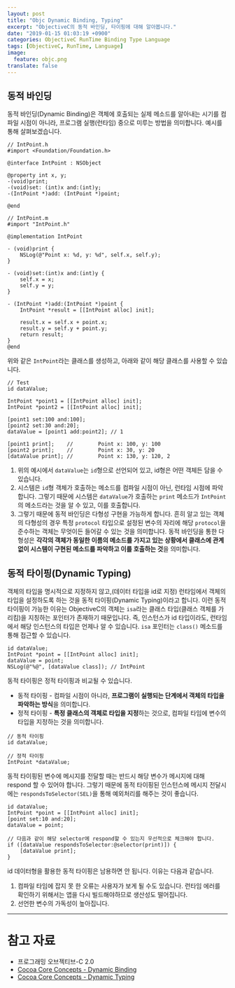 ```yaml
---
layout: post
title: "Objc Dynamic Binding, Typing"
excerpt: "ObjectiveC의 동적 바인딩, 타이핑에 대해 알아봅니다."
date: "2019-01-15 01:03:19 +0900"
categories: ObjectiveC RunTime Binding Type Language
tags: [ObjectiveC, RunTime, Language]
image:
  feature: objc.png
translate: false
---
```


## 동적 바인딩

동적 바인딩(Dynamic Binding)은 객체에 호출되는 실제 메소드를 알아내는 시기를 컴파일 시점이 아니라, 프로그램 실행(런타임) 중으로 미루는 방법을 의미합니다. 예시를 통해 살펴보겠습니다.

```objective_c
// IntPoint.h
#import <Foundation/Foundation.h>

@interface IntPoint : NSObject

@property int x, y;
-(void)print;
-(void)set: (int)x and:(int)y;
-(IntPoint *)add: (IntPoint *)point;

@end

// IntPoint.m
#import "IntPoint.h"

@implementation IntPoint

- (void)print {
    NSLog(@"Point x: %d, y: %d", self.x, self.y);
}

- (void)set:(int)x and:(int)y {
    self.x = x;
    self.y = y;
}

- (IntPoint *)add:(IntPoint *)point {
    IntPoint *result = [[IntPoint alloc] init];

    result.x = self.x + point.x;
    result.y = self.y + point.y;
    return result;
}
@end
```

위와 같은 `IntPoint`라는 클래스를 생성하고, 아래와 같이 해당 클래스를 사용할 수 있습니다.

```objective_c
// Test
id dataValue;

IntPoint *point1 = [[IntPoint alloc] init];
IntPoint *point2 = [[IntPoint alloc] init];

[point1 set:100 and:100];
[point2 set:30 and:20];
dataValue = [point1 add:point2]; // 1

[point1 print];    //        Point x: 100, y: 100
[point2 print];    //        Point x: 30, y: 20
[dataValue print]; //        Point x: 130, y: 120, 2
```

1. 위의 예시에서 `dataValue`는 `id`형으로 선언되어 있고, id형은 어떤 객체든 담을 수 있습니다.
1. 시스템은 `id`형 객체가 호출하는 메소드를 컴파일 시점이 아닌, 런타임 시점에 파악합니다.  그렇기 때문에 시스템은 `dataValue`가 호출하는 `print` 메소드가 `IntPoint`의 메소드라는 것을 알 수 있고, 이를 호출합니다.
1. 그렇기 때문에 동적 바인딩은 다형성 구현을 가능하게 합니다. 흔히 알고 있는 객체의 다형성의 경우 특정 `protocol` 타입으로 설정된 변수의 자리에 해당 `protocol`을 준수하는 객체는 무엇이든 들어갈 수 있는 것을 의미합니다. 동적 바인딩을 통한 다형성은 **각각의 객체가 동일한 이름의 메소드를 가지고 있는 상황에서 클래스에 관계 없이 시스템이 구현된 메소드를 파악하고 이를 호출하는 것**을 의미합니다.

## 동적 타이핑(Dynamic Typing)

객체의 타입을 명시적으로 지정하지 않고,(데이터 타입을 id로 지정) 런타임에서 객체의 타입을 설정하도록 하는 것을 동적 타이핑(Dynamic Typing)이라고 합니다. 이런 동적 타이핑이 가능한 이유는 ObjectiveC의 객체는 `isa`라는 클래스 타입(클래스 객체를 가리킴)을 지칭하는 포인터가 존재하기 때문입니다. 즉, 인스턴스가 id 타입이라도, 런타임에서 해당 인스턴스의 타입은 언제나 알 수 있습니다. `isa` 포인터는 `class()` 메소드를 통해 접근할 수 있습니다.

```objective_c
id dataValue;
IntPoint *point = [[IntPoint alloc] init];
dataValue = point;
NSLog(@"%@", [dataValue class]); // IntPoint
```

동적 타이핑은 정적 타이핑과 비교될 수 있습니다.

* 동적 타이핑 - 컴파일 시점이 아니라, **프로그램이 실행되는 단계에서 객체의 타입을 파악하는 방식**을 의미합니다.
* 정적 타이핑 - **특정 클래스의 객체로 타입을 지정**하는 것으로, 컴파일 타임에 변수의 타입을 지정하는 것을 의미합니다.

```objective_c
// 동적 타이핑
id dataValue;

// 정적 타이핑
IntPoint *dataValue;
```

동적 타이핑된 변수에 메시지를 전달할 때는 반드시 해당 변수가 메시지에 대해 respond 할 수 있어야 합니다. 그렇기 때문에 동적 타이핑된 인스턴스에 메시지 전달시에는 `respondsToSelector(SEL)`을 통해 예외처리를 해주는 것이 좋습니다.

```objective_c
id dataValue;
IntPoint *point = [[IntPoint alloc] init];
[point set:10 and:20];
dataValue = point;

// 다음과 같이 해당 selector에 respond할 수 있는지 우선적으로 체크해야 합니다.
if ([dataValue respondsToSelector:@selector(print)]) {
    [dataValue print];
}
```

id 데이터형을 활용한 동적 타이핑은 남용하면 안 됩니다. 이유는 다음과 같습니다.

1. 컴파일 타임에 잡지 못 한 오류는 사용자가 보게 될 수도 있습니다. 런타임 에러를 확인하기 위해서는 앱을 다시 빌드해야하므로 생산성도 떨어집니다.
2. 선언한 변수의 가독성이 높아집니다.

---

# 참고 자료

* 프로그래밍 오브젝티브-C 2.0
* [Cocoa Core Concepts - Dynamic Binding](https://developer.apple.com/library/archive/documentation/General/Conceptual/DevPedia-CocoaCore/DynamicBinding.html#//apple_ref/doc/uid/TP40008195-CH15-SW1)
* [Cocoa Core Concepts - Dynamic Typing](https://developer.apple.com/library/archive/documentation/General/Conceptual/DevPedia-CocoaCore/DynamicTyping.html#//apple_ref/doc/uid/TP40008195-CH62-SW1)
